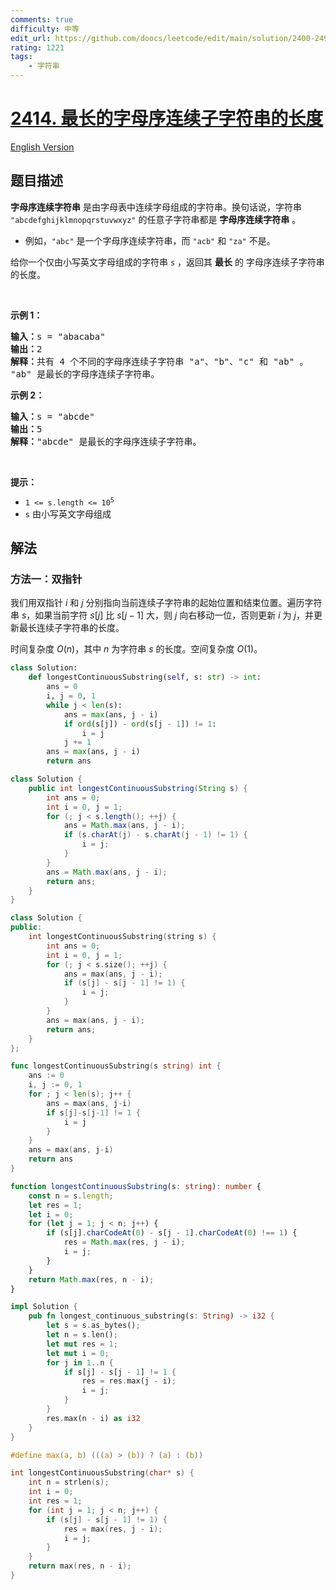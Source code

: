 ```yaml
---
comments: true
difficulty: 中等
edit_url: https://github.com/doocs/leetcode/edit/main/solution/2400-2499/2414.Length%20of%20the%20Longest%20Alphabetical%20Continuous%20Substring/README.md
rating: 1221
tags:
    - 字符串
---
```


# [2414. 最长的字母序连续子字符串的长度](https://leetcode.cn/problems/length-of-the-longest-alphabetical-continuous-substring)

[English Version](/solution/2400-2499/2414.Length%20of%20the%20Longest%20Alphabetical%20Continuous%20Substring/README_EN.md)

## 题目描述

<!-- 这里写题目描述 -->

<p><strong>字母序连续字符串</strong> 是由字母表中连续字母组成的字符串。换句话说，字符串 <code>"abcdefghijklmnopqrstuvwxyz"</code> 的任意子字符串都是 <strong>字母序连续字符串</strong> 。</p>

<ul>
	<li>例如，<code>"abc"</code> 是一个字母序连续字符串，而 <code>"acb"</code> 和 <code>"za"</code> 不是。</li>
</ul>

<p>给你一个仅由小写英文字母组成的字符串 <code>s</code> ，返回其 <strong>最长</strong> 的 字母序连续子字符串 的长度。</p>

<p>&nbsp;</p>

<p><strong>示例 1：</strong></p>

<pre><strong>输入：</strong>s = "abacaba"
<strong>输出：</strong>2
<strong>解释：</strong>共有 4 个不同的字母序连续子字符串 "a"、"b"、"c" 和 "ab" 。
"ab" 是最长的字母序连续子字符串。
</pre>

<p><strong>示例 2：</strong></p>

<pre><strong>输入：</strong>s = "abcde"
<strong>输出：</strong>5
<strong>解释：</strong>"abcde" 是最长的字母序连续子字符串。
</pre>

<p>&nbsp;</p>

<p><strong>提示：</strong></p>

<ul>
	<li><code>1 &lt;= s.length &lt;= 10<sup>5</sup></code></li>
	<li><code>s</code> 由小写英文字母组成</li>
</ul>

## 解法

### 方法一：双指针

我们用双指针 $i$ 和 $j$ 分别指向当前连续子字符串的起始位置和结束位置。遍历字符串 $s$，如果当前字符 $s[j]$ 比 $s[j-1]$ 大，则 $j$ 向右移动一位，否则更新 $i$ 为 $j$，并更新最长连续子字符串的长度。

时间复杂度 $O(n)$，其中 $n$ 为字符串 $s$ 的长度。空间复杂度 $O(1)$。

<!-- tabs:start -->

```python
class Solution:
    def longestContinuousSubstring(self, s: str) -> int:
        ans = 0
        i, j = 0, 1
        while j < len(s):
            ans = max(ans, j - i)
            if ord(s[j]) - ord(s[j - 1]) != 1:
                i = j
            j += 1
        ans = max(ans, j - i)
        return ans
```

```java
class Solution {
    public int longestContinuousSubstring(String s) {
        int ans = 0;
        int i = 0, j = 1;
        for (; j < s.length(); ++j) {
            ans = Math.max(ans, j - i);
            if (s.charAt(j) - s.charAt(j - 1) != 1) {
                i = j;
            }
        }
        ans = Math.max(ans, j - i);
        return ans;
    }
}
```

```cpp
class Solution {
public:
    int longestContinuousSubstring(string s) {
        int ans = 0;
        int i = 0, j = 1;
        for (; j < s.size(); ++j) {
            ans = max(ans, j - i);
            if (s[j] - s[j - 1] != 1) {
                i = j;
            }
        }
        ans = max(ans, j - i);
        return ans;
    }
};
```

```go
func longestContinuousSubstring(s string) int {
	ans := 0
	i, j := 0, 1
	for ; j < len(s); j++ {
		ans = max(ans, j-i)
		if s[j]-s[j-1] != 1 {
			i = j
		}
	}
	ans = max(ans, j-i)
	return ans
}
```

```ts
function longestContinuousSubstring(s: string): number {
    const n = s.length;
    let res = 1;
    let i = 0;
    for (let j = 1; j < n; j++) {
        if (s[j].charCodeAt(0) - s[j - 1].charCodeAt(0) !== 1) {
            res = Math.max(res, j - i);
            i = j;
        }
    }
    return Math.max(res, n - i);
}
```

```rust
impl Solution {
    pub fn longest_continuous_substring(s: String) -> i32 {
        let s = s.as_bytes();
        let n = s.len();
        let mut res = 1;
        let mut i = 0;
        for j in 1..n {
            if s[j] - s[j - 1] != 1 {
                res = res.max(j - i);
                i = j;
            }
        }
        res.max(n - i) as i32
    }
}
```

```c
#define max(a, b) (((a) > (b)) ? (a) : (b))

int longestContinuousSubstring(char* s) {
    int n = strlen(s);
    int i = 0;
    int res = 1;
    for (int j = 1; j < n; j++) {
        if (s[j] - s[j - 1] != 1) {
            res = max(res, j - i);
            i = j;
        }
    }
    return max(res, n - i);
}
```

<!-- tabs:end -->

<!-- end -->
